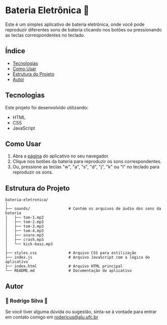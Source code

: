 # Bateria Eletrônica 🥁
Este é um simples aplicativo de bateria eletrônica, onde você pode reproduzir diferentes sons de bateria clicando nos botões ou pressionando as teclas correspondentes no teclado.
## Índice
- [Tecnologias](#Tecnologias)
- [Como Usar](#Como)
- [Estrutura do Projeto](#Estrutura)
- [Autor](#Autor)
## Tecnologias
Este projeto foi desenvolvido utilizando:
- HTML
- CSS
- JavaScript
## Como Usar
1. Abra a [página](https://rodericussilva.github.io/bateria-eletronica/) do aplicativo no seu navegador.
2. Clique nos botões da bateria para reproduzir os sons correspondentes.
3. Ou, pressione as teclas "w", "a", "s", "d", "j", "k" ou "l" no teclado para reproduzir os sons.
## Estrutura do Projeto
```plaintext
bateria-eletronica/
│
├── sounds/                 # Contém os arquivos de áudio dos sons da bateria
│   ├── tom-1.mp3
│   ├── tom-2.mp3
│   ├── tom-3.mp3
│   ├── tom-4.mp3
│   ├── snare.mp3
│   ├── crash.mp3
│   └── kick-bass.mp3
│
├── styles.css              # Arquivo CSS para estilização
├── index.js                # Arquivo JavaScript com a lógica do aplicativo
├── index.html              # Arquivo HTML principal
└── README.md               # Documentação do aplicativo
```
## Autor
### 🥁 Rodrigo Silva 🥁
Se você tiver alguma dúvida ou sugestão, sinta-se à vontade para entrar em contato comigo em rodericus@alu.ufc.br
